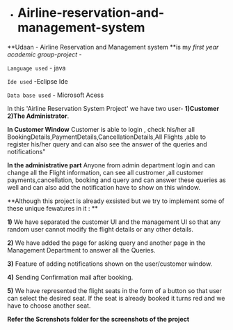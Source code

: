 - # Airline-reservation-and-management-system

**Udaan - Airline Reservation and Management system **is  my *first year  academic group-project* -

 `Language used` - java
 
 `Ide used` -Eclipse Ide
 
 `Data base used` - Microsoft Acess
 
In this 'Airline Reservation System Project' we have two user- **1)Customer 2)The Administrator**. 

**In Customer Window**
Customer is able to login , check his/her all BookingDetails,PaymentDetails,CancellationDetails,All Flights ,able to register his/her query and can also see the answer of the queries and notifications"

**In the administrative part**
Anyone from admin department login and can change all the Flight information, can see all custromer ,all customer payments,cancellation, booking and query and can answer these queries as well and can also add the notification have to show on this window.

**Although this project is already exsisted but we try to implement some of these unique fewatures in it : **

**1)** We have separated the customer UI and the management UI so that any random user cannot modify the flight details or any other details.

**2)**  We have added the page for asking query and another page in the Management Department to answer all the Queries.

**3)** Feature of adding notifications shown on the user/customer window.

**4)** Sending Confirmation mail after booking.

**5)** We have represented the flight seats in the form of a button so that user can select the desired seat. If the seat is already booked it turns red and we have to choose another seat.

**Refer the Screnshots folder for the screenshots of the project**
